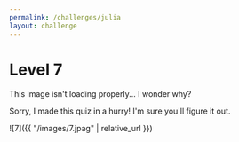 ```yaml
---
permalink: /challenges/julia
layout: challenge
---
```


# Level 7

This image isn't loading properly... I wonder why?

Sorry, I made this quiz in a hurry! I'm sure you'll figure it out.

![7]({{ "/images/7.jpag" | relative_url }})
